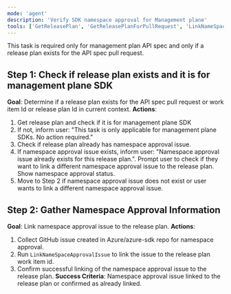 ```yaml
---
mode: 'agent'
description: 'Verify SDK namespace approval for Management plane'
tools: ['GetReleasePlan', 'GetReleasePlanForPullRequest', 'LinkNameSpaceApprovalIssue']
---
```

This task is required only for management plan API spec and only if a release plan exists for the API spec pull request.
## Step 1: Check if release plan exists and it is for management plane SDK
**Goal**: Determine if a release plan exists for the API spec pull request or work item Id or release plan Id in current context.
**Actions**:
1. Get release plan and check if it is for management plane SDK
2. If not, inform user: "This task is only applicable for management plane SDKs. No action required."
3. Check if release plan already has namespace approval issue. 
4. If namespace approval issue exists, inform user: "Namespace approval issue already exists for this release plan.". Prompt user to
check if they want to link a different namespace approval issue to the release plan. Show namespace approval status.
5. Move to Step 2 if namespace approval issue does not exist or user wants to link a different namespace approval issue.
## Step 2: Gather Namespace Approval Information
**Goal**: Link namespace approval issue to the release plan.
**Actions**:
1. Collect GitHub issue created in Azure/azure-sdk repo for namespace approval.
2. Run `LinkNameSpaceApprovalIssue` to link the issue to the release plan work item id.
3. Confirm successful linking of the namespace approval issue to the release plan.
**Success Criteria**: Namespace approval issue linked to the release plan or confirmed as already linked.